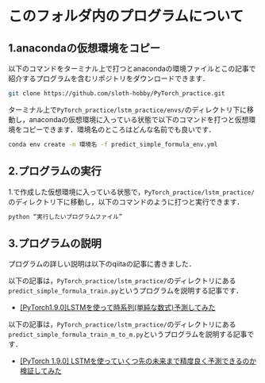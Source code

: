 # このフォルダ内のプログラムについて

## 1.anacondaの仮想環境をコピー
以下のコマンドをターミナル上で打つとanacondaの環境ファイルとこの記事で紹介するプログラムを含むリポジトリをダウンロードできます．

```bash
git clone https://github.com/sloth-hobby/PyTorch_practice.git
```
ターミナル上で`PyTorch_practice/lstm_practice/envs/`のディレクトリ下に移動し，anacondaの仮想環境に入っている状態で以下のコマンドを打つと仮想環境をコピーできます．環境名のところはどんな名前でも良いです．

```bash
conda env create -n 環境名 -f predict_simple_formula_env.yml
```

## 2.プログラムの実行
1.で作成した仮想環境に入っている状態で，`PyTorch_practice/lstm_practice/`のディレクトリ下に移動し，以下のコマンドのように打つと実行できます．
```bash
python “実行したいプログラムファイル”
```
## 3.プログラムの説明
プログラムの詳しい説明は以下のqiitaの記事に書きました．

以下の記事は，`PyTorch_practice/lstm_practice/`のディレクトリにある`predict_simple_formula_train.py`というプログラムを説明する記事です．   
- [[PyTorch1.9.0]LSTMを使って時系列(単純な数式)予測してみた](https://qiita.com/sloth-hobby/items/93982c79a70b452b2e0a)

以下の記事は，`PyTorch_practice/lstm_practice/`のディレクトリにある`predict_simple_formula_train_m_to_m.py`というプログラムを説明する記事です．   
- [[PyTorch 1.9.0] LSTMを使っていくつ先の未来まで精度良く予測できるのか検証してみた](https://qiita.com/sloth-hobby/items/8d4c7c1185d660921b7a)
